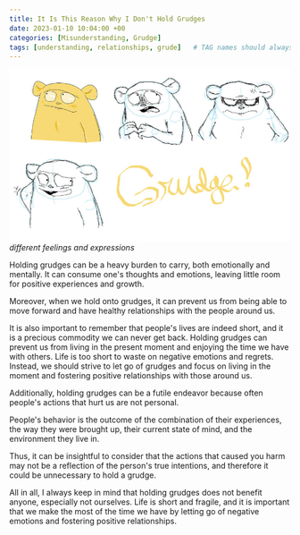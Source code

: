 ```yaml
---
title: It Is This Reason Why I Don't Hold Grudges
date: 2023-01-10 10:04:00 +00
categories: [Misunderstanding, Grudge]
tags: [understanding, relationships, grude]   # TAG names should always be lowercase
---
```


![grudges](/assets/img/why-grudges.jpg "copyright devian arts")
_different feelings and expressions_

Holding grudges can be a heavy burden to carry, both emotionally and mentally. It can consume one's thoughts and emotions, leaving little room for positive experiences and growth.  

Moreover, when we hold onto grudges, it can prevent us from being able to move forward and have healthy relationships with the people around us.

It is also important to remember that people's lives are indeed short, and it is a precious commodity we can never get back. Holding grudges can prevent us from living in the present moment and enjoying the time we have with others. 
Life is too short to waste on negative emotions and regrets. Instead, we should strive to let go of grudges and focus on living in the moment and fostering positive relationships with those around us.

Additionally, holding grudges can be a futile endeavor because often people's actions that hurt us are not personal. 

People's behavior is the outcome of the combination of their experiences, the way they were brought up, their current state of mind, and the environment they live in. 

Thus, it can be insightful to consider that the actions that caused you harm may not be a reflection of the person's true intentions, and therefore it could be unnecessary to hold a grudge.

All in all, I always keep in mind that holding grudges does not benefit anyone, especially not ourselves. Life is short and fragile, and it is important that we make the most of the time we have by letting go of negative emotions and fostering positive relationships.





